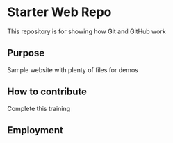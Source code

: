 # Starter Web Repo

This repository is for showing how Git and GitHub work

## Purpose

Sample website with plenty of files for demos

## How to contribute

Complete this training

## Employment